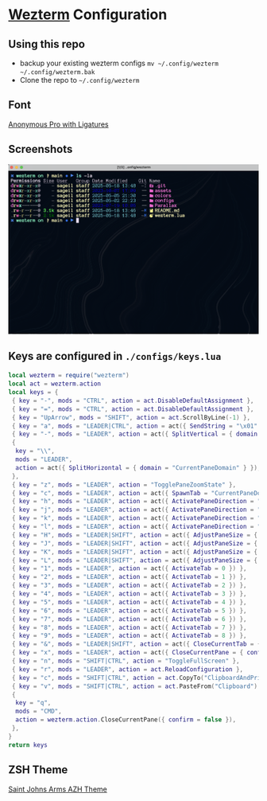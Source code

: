 # [Wezterm](https://wezfurlong.org/wezterm/index.html) Configuration

## Using this repo

- backup your existing wezterm configs `mv ~/.config/wezterm ~/.config/wezterm.bak`
- Clone the repo to `~/.config/wezterm`

## Font

[Anonymous Pro with Ligatures](https://github.com/lemeb/a-better-ligaturizer)

## Screenshots

![Terminal](assets/wezterm.png)

## Keys are configured in `./configs/keys.lua`

```lua
local wezterm = require("wezterm")
local act = wezterm.action
local keys = {
 { key = "-", mods = "CTRL", action = act.DisableDefaultAssignment },
 { key = "=", mods = "CTRL", action = act.DisableDefaultAssignment },
 { key = "UpArrow", mods = "SHIFT", action = act.ScrollByLine(-1) },
 { key = "a", mods = "LEADER|CTRL", action = act({ SendString = "\x01" }) },
 { key = "-", mods = "LEADER", action = act({ SplitVertical = { domain = "CurrentPaneDomain" } }) },
 {
  key = "\\",
  mods = "LEADER",
  action = act({ SplitHorizontal = { domain = "CurrentPaneDomain" } }),
 },
 { key = "z", mods = "LEADER", action = "TogglePaneZoomState" },
 { key = "c", mods = "LEADER", action = act({ SpawnTab = "CurrentPaneDomain" }) },
 { key = "h", mods = "LEADER", action = act({ ActivatePaneDirection = "Left" }) },
 { key = "j", mods = "LEADER", action = act({ ActivatePaneDirection = "Down" }) },
 { key = "k", mods = "LEADER", action = act({ ActivatePaneDirection = "Up" }) },
 { key = "l", mods = "LEADER", action = act({ ActivatePaneDirection = "Right" }) },
 { key = "H", mods = "LEADER|SHIFT", action = act({ AdjustPaneSize = { "Left", 5 } }) },
 { key = "J", mods = "LEADER|SHIFT", action = act({ AdjustPaneSize = { "Down", 5 } }) },
 { key = "K", mods = "LEADER|SHIFT", action = act({ AdjustPaneSize = { "Up", 5 } }) },
 { key = "L", mods = "LEADER|SHIFT", action = act({ AdjustPaneSize = { "Right", 5 } }) },
 { key = "1", mods = "LEADER", action = act({ ActivateTab = 0 }) },
 { key = "2", mods = "LEADER", action = act({ ActivateTab = 1 }) },
 { key = "3", mods = "LEADER", action = act({ ActivateTab = 2 }) },
 { key = "4", mods = "LEADER", action = act({ ActivateTab = 3 }) },
 { key = "5", mods = "LEADER", action = act({ ActivateTab = 4 }) },
 { key = "6", mods = "LEADER", action = act({ ActivateTab = 5 }) },
 { key = "7", mods = "LEADER", action = act({ ActivateTab = 6 }) },
 { key = "8", mods = "LEADER", action = act({ ActivateTab = 7 }) },
 { key = "9", mods = "LEADER", action = act({ ActivateTab = 8 }) },
 { key = "&", mods = "LEADER|SHIFT", action = act({ CloseCurrentTab = { confirm = true } }) },
 { key = "x", mods = "LEADER", action = act({ CloseCurrentPane = { confirm = true } }) },
 { key = "n", mods = "SHIFT|CTRL", action = "ToggleFullScreen" },
 { key = "r", mods = "LEADER", action = act.ReloadConfiguration },
 { key = "c", mods = "SHIFT|CTRL", action = act.CopyTo("ClipboardAndPrimarySelection") },
 { key = "v", mods = "SHIFT|CTRL", action = act.PasteFrom("Clipboard") },
 {
  key = "q",
  mods = "CMD",
  action = wezterm.action.CloseCurrentPane({ confirm = false }),
 },
}
return keys

```

## ZSH Theme

[Saint Johns Arms AZH Theme](https://github.com/sageil/saint-johns-arms-zsh-theme)
